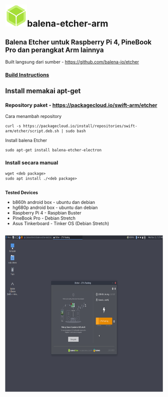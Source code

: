 # <img src="images/balena-etcher-electron.png" alt="Balena logo" height="70">balena-etcher-arm
## Balena Etcher untuk Raspberry Pi 4, PineBook Pro dan perangkat Arm lainnya
Built langsung dari sumber - https://github.com/balena-io/etcher
### [Build Instructions](etcher-build/README.md)
## Install memakai apt-get
### Repository paket - https://packagecloud.io/swift-arm/etcher
Cara menambah repository
```
curl -s https://packagecloud.io/install/repositories/swift-arm/etcher/script.deb.sh | sudo bash
```
Install balena Etcher
```
sudo apt-get install balena-etcher-electron
```

### Install secara manual
```
wget <deb package>
sudo apt install ./<deb package>
```
##
<b>Tested Devices</b>
- b860h android box - ubuntu dan debian
- hg680p android box - ubuntu dan debian
- Raspberry Pi 4 - Raspbian Buster
- PineBook Pro - Debian Stretch
- Asus Tinkerboard - Tinker OS (Debian Stretch)
##

<img src="images/etcher-flashing.png" alt="etcher flashing" height="500">

